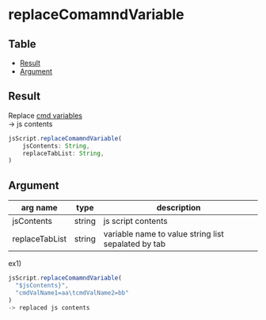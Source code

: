 # replaceComamndVariable

Table
-----------------

* [Result](#result)
* [Argument](#argument)


## Result

Replace [cmd variables](https://github.com/puutaro/CommandClick/blob/master/DEVELOPER.md#cmd-variables)   
-> js contents



```js.js
jsScript.replaceComamndVariable(
    jsContents: String,
    replaceTabList: String,
)
```

## Argument

| arg name | type | description |
| -------- | -------- | -------- |
| jsContents | string | js script contents |
| replaceTabList | string | variable name to value string list sepalated by tab |



ex1) 

```js.js
jsScript.replaceComamndVariable(
  "$jsContents}",
  "cmdValName1=aa\tcmdValName2=bb"
)
-> replaced js contents

```


